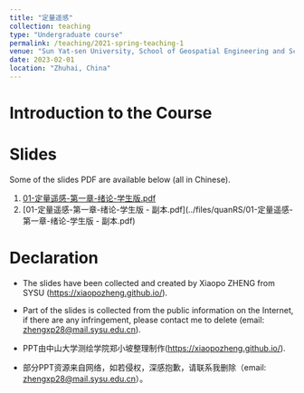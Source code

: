 ```yaml
---
title: "定量遥感"
collection: teaching
type: "Undergraduate course"
permalink: /teaching/2021-spring-teaching-1
venue: "Sun Yat-sen University, School of Geospatial Engineering and Science"
date: 2023-02-01
location: "Zhuhai, China"
---
```

# Introduction to the Course


# Slides
Some of the slides PDF are available below (all in Chinese).
1. [01-定量遥感-第一章-绪论-学生版.pdf](../files/quanRS/01-定量遥感-第一章-绪论-学生版.pdf)
2. [01-定量遥感-第一章-绪论-学生版 - 副本.pdf](../files/quanRS/01-定量遥感-第一章-绪论-学生版 - 副本.pdf)

# Declaration
- The slides have been collected and created by Xiaopo ZHENG from SYSU (https://xiaopozheng.github.io/).
- Part of the slides is collected from the public information on the Internet, if there are any infringement, please contact me to delete (email: zhengxp28@mail.sysu.edu.cn).

- PPT由中山大学测绘学院郑小坡整理制作(https://xiaopozheng.github.io/).
- 部分PPT资源来自网络，如若侵权，深感抱歉，请联系我删除（email: zhengxp28@mail.sysu.edu.cn）。
